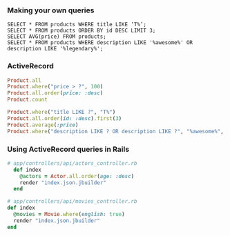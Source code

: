 ### Making your own queries

```
SELECT * FROM products WHERE title LIKE ‘T%’;
SELECT * FROM products ORDER BY id DESC LIMIT 3;
SELECT AVG(price) FROM products;
SELECT * FROM products WHERE description LIKE '%awesome%' OR description LIKE '%legendary%';
```

### ActiveRecord

```ruby
Product.all
Product.where("price > ?", 100)
Product.all.order(price: :desc)
Product.count

Product.where("title LIKE ?", "T%")
Product.all.order(id: :desc).first(3)
Product.average(:price)
Product.where("description LIKE ? OR description LIKE ?", "%awesome%", "%legendary%")
```

### Using ActiveRecord queries in Rails

```ruby
# app/controllers/api/actors_controller.rb
  def index
    @actors = Actor.all.order(age: :desc)
    render "index.json.jbuilder"
  end
  ```
  ```ruby
# app/controllers/api/movies_controller.rb
  def index
    @movies = Movie.where(english: true)
    render "index.json.jbuilder"
  end
  ```